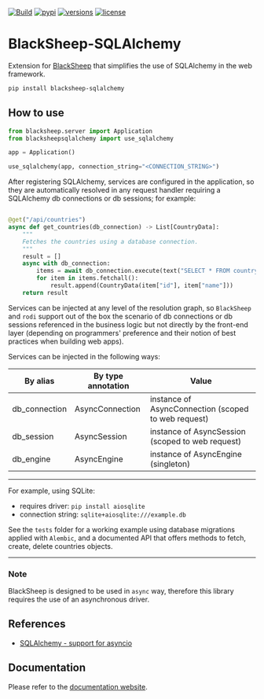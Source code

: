 [![Build](https://github.com/Neoteroi/BlackSheep-SQLAlchemy/actions/workflows/build.yml/badge.svg)](https://github.com/Neoteroi/BlackSheep-SQLAlchemy/actions/workflows/build.yml)
[![pypi](https://img.shields.io/pypi/v/BlackSheep-SQLAlchemy.svg?color=blue)](https://pypi.org/project/BlackSheep-SQLAlchemy/)
[![versions](https://img.shields.io/pypi/pyversions/blacksheep-sqlalchemy.svg)](https://github.com/Neoteroi/BlackSheep-SQLAlchemy/)
[![license](https://img.shields.io/github/license/Neoteroi/blacksheep-sqlalchemy.svg)](https://github.com/Neoteroi/BlackSheep-SQLAlchemy/blob/main/LICENSE)

# BlackSheep-SQLAlchemy
Extension for [BlackSheep](https://github.com/Neoteroi/BlackSheep) that
simplifies the use of SQLAlchemy in the web framework.

```bash
pip install blacksheep-sqlalchemy
```

## How to use

```python
from blacksheep.server import Application
from blacksheepsqlalchemy import use_sqlalchemy

app = Application()

use_sqlalchemy(app, connection_string="<CONNECTION_STRING>")

```

After registering SQLAlchemy, services are configured in the application, so
they are automatically resolved in any request handler requiring a SQLAlchemy
db connections or db sessions; for example:

```python

@get("/api/countries")
async def get_countries(db_connection) -> List[CountryData]:
    """
    Fetches the countries using a database connection.
    """
    result = []
    async with db_connection:
        items = await db_connection.execute(text("SELECT * FROM country"))
        for item in items.fetchall():
            result.append(CountryData(item["id"], item["name"]))
    return result

```

Services can be injected at any level of the resolution graph, so `BlackSheep`
and `rodi` support out of the box the scenario of db connections or db sessions
referenced in the business logic but not directly by the front-end layer
(depending on programmers' preference and their notion of best practices when
building web apps).

Services can be injected in the following ways:

| By alias      | By type annotation | Value                                               |
| ------------- | ------------------ | --------------------------------------------------- |
| db_connection | AsyncConnection    | instance of AsyncConnection (scoped to web request) |
| db_session    | AsyncSession       | instance of AsyncSession (scoped to web request)    |
| db_engine     | AsyncEngine        | instance of AsyncEngine (singleton)                 |

---

For example, using SQLite:

* requires driver: `pip install aiosqlite`
* connection string: `sqlite+aiosqlite:///example.db`

See the `tests` folder for a working example using database migrations applied
with `Alembic`, and a documented API that offers methods to fetch, create,
delete countries objects.

---

### Note
BlackSheep is designed to be used in `async` way, therefore this library
requires the use of an asynchronous driver.

## References

* [SQLAlchemy - support for asyncio](https://docs.sqlalchemy.org/en/14/orm/extensions/asyncio.html)

## Documentation
Please refer to the [documentation website](https://www.neoteroi.dev/blacksheep/).

